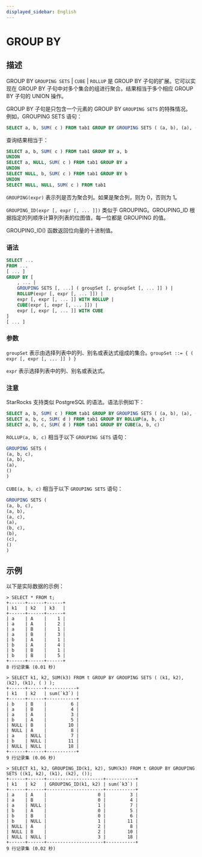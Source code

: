```yaml
---
displayed_sidebar: English
---
```


# GROUP BY

## 描述

GROUP BY `GROUPING SETS` | `CUBE` | `ROLLUP` 是 GROUP BY 子句的扩展。它可以实现在 GROUP BY 子句中对多个集合的组进行聚合。结果相当于多个相应 GROUP BY 子句的 UNION 操作。

GROUP BY 子句是只包含一个元素的 GROUP BY `GROUPING SETS` 的特殊情况。例如，GROUPING SETS 语句：

```sql
SELECT a, b, SUM( c ) FROM tab1 GROUP BY GROUPING SETS ( (a, b), (a), (b), ( ) );
```

查询结果相当于：

```sql
SELECT a, b, SUM( c ) FROM tab1 GROUP BY a, b
UNION
SELECT a, NULL, SUM( c ) FROM tab1 GROUP BY a
UNION
SELECT NULL, b, SUM( c ) FROM tab1 GROUP BY b
UNION
SELECT NULL, NULL, SUM( c ) FROM tab1
```

`GROUPING(expr)` 表示列是否为聚合列。如果是聚合列，则为 0，否则为 1。

`GROUPING_ID(expr [, expr [, ... ]])` 类似于 GROUPING。GROUPING_ID 根据指定的列顺序计算列列表的位图值，每一位都是 GROUPING 的值。

GROUPING_ID() 函数返回位向量的十进制值。

### 语法

```sql
SELECT ...
FROM ...
[ ... ]
GROUP BY [
    , ... |
    GROUPING SETS [, ...] ( groupSet [, groupSet [, ... ]] ) |
    ROLLUP(expr [, expr [, ... ]]) |
    expr [, expr [, ... ]] WITH ROLLUP |
    CUBE(expr [, expr [, ... ]]) |
    expr [, expr [, ... ]] WITH CUBE
]
[ ... ]
```

### 参数

`groupSet` 表示由选择列表中的列、别名或表达式组成的集合。`groupSet ::= { ( expr [, expr [, ... ]] ) }`

`expr` 表示选择列表中的列、别名或表达式。

### 注意

StarRocks 支持类似 PostgreSQL 的语法。语法示例如下：

```sql
SELECT a, b, SUM( c ) FROM tab1 GROUP BY GROUPING SETS ( (a, b), (a), (b), ( ) );
SELECT a, b, c, SUM( d ) FROM tab1 GROUP BY ROLLUP(a, b, c)
SELECT a, b, c, SUM( d ) FROM tab1 GROUP BY CUBE(a, b, c)
```

`ROLLUP(a, b, c)` 相当于以下 `GROUPING SETS` 语句：

```sql
GROUPING SETS (
(a, b, c),
(a, b),
(a),
()
)
```

`CUBE(a, b, c)` 相当于以下 `GROUPING SETS` 语句：

```sql
GROUPING SETS (
(a, b, c),
(a, b),
(a, c),
(a),
(b, c),
(b),
(c),
()
)
```

## 示例

以下是实际数据的示例：

```plain
> SELECT * FROM t;
+------+------+------+
| k1   | k2   | k3   |
+------+------+------+
| a    | A    |    1 |
| a    | A    |    2 |
| a    | B    |    1 |
| a    | B    |    3 |
| b    | A    |    1 |
| b    | A    |    4 |
| b    | B    |    1 |
| b    | B    |    5 |
+------+------+------+
8 行记录集 (0.01 秒)

> SELECT k1, k2, SUM(k3) FROM t GROUP BY GROUPING SETS ( (k1, k2), (k2), (k1), ( ) );
+------+------+-----------+
| k1   | k2   | sum(`k3`) |
+------+------+-----------+
| b    | B    |         6 |
| a    | B    |         4 |
| a    | A    |         3 |
| b    | A    |         5 |
| NULL | B    |        10 |
| NULL | A    |         8 |
| a    | NULL |         7 |
| b    | NULL |        11 |
| NULL | NULL |        18 |
+------+------+-----------+
9 行记录集 (0.06 秒)

> SELECT k1, k2, GROUPING_ID(k1, k2), SUM(k3) FROM t GROUP BY GROUPING SETS ((k1, k2), (k1), (k2), ());
+------+------+---------------------+-----------+
| k1   | k2   | GROUPING_ID(k1, k2) | sum(`k3`) |
+------+------+---------------------+-----------+
| a    | A    |                   0 |         3 |
| a    | B    |                   0 |         4 |
| a    | NULL |                   1 |         7 |
| b    | A    |                   0 |         5 |
| b    | B    |                   0 |         6 |
| b    | NULL |                   1 |        11 |
| NULL | A    |                   2 |         8 |
| NULL | B    |                   2 |        10 |
| NULL | NULL |                   3 |        18 |
+------+------+---------------------+-----------+
9 行记录集 (0.02 秒)
```